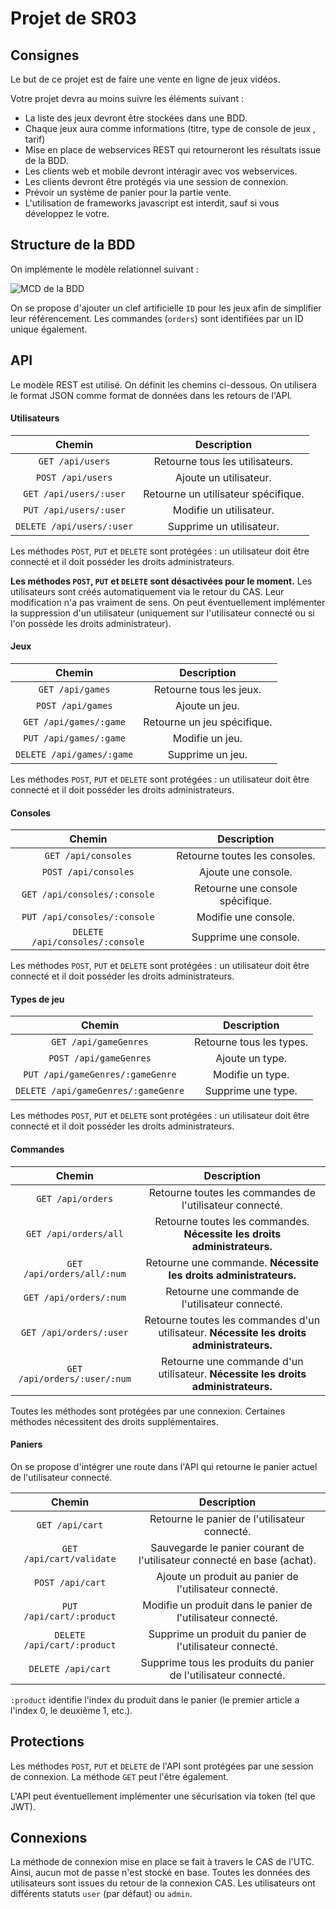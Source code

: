 # Projet de SR03

## Consignes 

Le but de ce projet est de faire une vente en ligne de jeux vidéos.

Votre projet devra au moins suivre les éléments suivant :
* La liste des jeux devront être stockées dans une BDD.
* Chaque jeux aura comme informations (titre, type de console de jeux , tarif)
* Mise en place de webservices REST qui retourneront les résultats issue de la BDD.
* Les clients web et mobile devront intéragir avec vos webservices.
* Les clients devront être protégés via une session de connexion.
* Prévoir un système de panier pour la partie vente.
* L'utilisation de frameworks javascript est interdit, sauf si vous développez le votre.

## Structure de la BDD

On implémente le modèle relationnel suivant :

![MCD de la BDD](MCD.png)

On se propose d'ajouter un clef artificielle `ID` pour les jeux afin de simplifier leur référencement. Les commandes (`orders`) sont identifiées par un ID unique également.

## API

Le modèle REST est utilisé. On définit les chemins ci-dessous. On utilisera le format JSON comme format de données dans les retours de l'API.

#### Utilisateurs

| Chemin | Description |
|:------:|:-----------:|
| `GET /api/users` | Retourne tous les utilisateurs. |
| `POST /api/users` | Ajoute un utilisateur. |
| `GET /api/users/:user` | Retourne un utilisateur spécifique. |
| `PUT /api/users/:user` | Modifie un utilisateur. |
| `DELETE /api/users/:user` | Supprime un utilisateur. |

Les méthodes `POST`, `PUT` et `DELETE` sont protégées : un utilisateur doit être connecté et il doit posséder les droits administrateurs.

**Les méthodes `POST`, `PUT` et `DELETE` sont désactivées pour le moment.** Les utilisateurs sont créés automatiquement via le retour du CAS. Leur modification n'a pas vraiment de sens. On peut éventuellement implémenter la suppression d'un utilisateur (uniquement sur l'utilisateur connecté ou si l'on possède les droits administrateur).

#### Jeux

| Chemin | Description |
|:------:|:-----------:|
| `GET /api/games` | Retourne tous les jeux. |
| `POST /api/games` | Ajoute un jeu. |
| `GET /api/games/:game` | Retourne un jeu spécifique. |
| `PUT /api/games/:game` | Modifie un jeu. |
| `DELETE /api/games/:game` | Supprime un jeu. |

Les méthodes `POST`, `PUT` et `DELETE` sont protégées : un utilisateur doit être connecté et il doit posséder les droits administrateurs.

#### Consoles

| Chemin | Description |
|:------:|:-----------:|
| `GET /api/consoles` | Retourne toutes les consoles. |
| `POST /api/consoles` | Ajoute une console. |
| `GET /api/consoles/:console` | Retourne une console spécifique. |
| `PUT /api/consoles/:console` | Modifie une console. |
| `DELETE /api/consoles/:console` | Supprime une console. |

Les méthodes `POST`, `PUT` et `DELETE` sont protégées : un utilisateur doit être connecté et il doit posséder les droits administrateurs.

#### Types de jeu

| Chemin | Description |
|:------:|:-----------:|
| `GET /api/gameGenres` | Retourne tous les types. |
| `POST /api/gameGenres` | Ajoute un type. |
| `PUT /api/gameGenres/:gameGenre` | Modifie un type. |
| `DELETE /api/gameGenres/:gameGenre` | Supprime une type. |

Les méthodes `POST`, `PUT` et `DELETE` sont protégées : un utilisateur doit être connecté et il doit posséder les droits administrateurs.

#### Commandes

| Chemin | Description |
|:------:|:-----------:|
| `GET /api/orders` | Retourne toutes les commandes de l'utilisateur connecté. |
| `GET /api/orders/all` | Retourne toutes les commandes. **Nécessite les droits administrateurs.** |
| `GET /api/orders/all/:num` | Retourne une commande. **Nécessite les droits administrateurs.** |
| `GET /api/orders/:num` | Retourne une commande de l'utilisateur connecté. |
| `GET /api/orders/:user` | Retourne toutes les commandes d'un utilisateur. **Nécessite les droits administrateurs.** |
| `GET /api/orders/:user/:num` | Retourne une commande d'un utilisateur. **Nécessite les droits administrateurs.** |

Toutes les méthodes sont protégées par une connexion. Certaines méthodes nécessitent des droits supplémentaires. 

#### Paniers

On se propose d'intégrer une route dans l'API qui retourne le panier actuel de l'utilisateur connecté.

| Chemin | Description |
|:------:|:-----------:|
| `GET /api/cart` | Retourne le panier de l'utilisateur connecté. |
| `GET /api/cart/validate` | Sauvegarde le panier courant de l'utilisateur connecté en base (achat). |
| `POST /api/cart` | Ajoute un produit au panier de l'utilisateur connecté. |
| `PUT /api/cart/:product` | Modifie un produit dans le panier de l'utilisateur connecté. |
| `DELETE /api/cart/:product` | Supprime un produit du panier de l'utilisateur connecté. |
| `DELETE /api/cart` | Supprime tous les produits du panier de l'utilisateur connecté. |

`:product` identifie l'index du produit dans le panier (le premier article a l'index 0, le deuxième 1, etc.).

## Protections

Les méthodes `POST`, `PUT` et `DELETE` de l'API sont protégées par une session de connexion. La méthode `GET` peut l'être également. 

L'API peut éventuellement implémenter une sécurisation via token (tel que JWT). 

## Connexions

La méthode de connexion mise en place se fait à travers le CAS de l'UTC. Ainsi, aucun mot de passe n'est stocké en base. Toutes les données des utilisateurs sont issues du retour de la connexion CAS. Les utilisateurs ont différents statuts `user` (par défaut) ou `admin`.